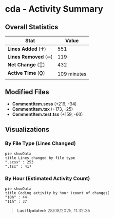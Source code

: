 # cda - Activity Summary 

## Overall Statistics

| Stat                   | Value                                                             |
| ---------------------- | ----------------------------------------------------------------- |
| **Lines Added** (➕)   | 551                                          |
| **Lines Removed** (➖) | 119                                        |
| **Net Change** (↕)    | 432                |
| **Active Time** (⌚)   | 109 minutes |


## Modified Files
- **CommentItem.scss** (+219, -34)
- **CommentItem.tsx** (+173, -25)
- **CommentItem.test.tsx** (+159, -60)

## Visualizations

### By File Type (Lines Changed)

```mermaid
pie showData
title Lines changed by file type
".scss" : 253
".tsx" : 417
```

### By Hour (Estimated Activity Count)

```mermaid
pie showData
title Coding activity by hour (count of changes)
"10h" : 44
"11h" : 37
```


> **Last Updated:** 28/08/2025, 11:32:35